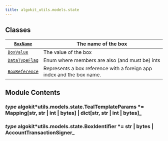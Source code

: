 ```yaml
---
title: algokit_utils.models.state
---
```


## Classes

| [`BoxName`](#algokit_utils.models.state.BoxName)           | The name of the box                                                   |
| ---------------------------------------------------------- | --------------------------------------------------------------------- |
| [`BoxValue`](#algokit_utils.models.state.BoxValue)         | The value of the box                                                  |
| [`DataTypeFlag`](#algokit_utils.models.state.DataTypeFlag) | Enum where members are also (and must be) ints                        |
| [`BoxReference`](#algokit_utils.models.state.BoxReference) | Represents a box reference with a foreign app index and the box name. |

## Module Contents

### _type_ algokit*utils.models.state.TealTemplateParams *= Mapping[str, str | int | bytes] | dict[str, str | int | bytes]\_

### _type_ algokit*utils.models.state.BoxIdentifier *= str | bytes | AccountTransactionSigner\_

